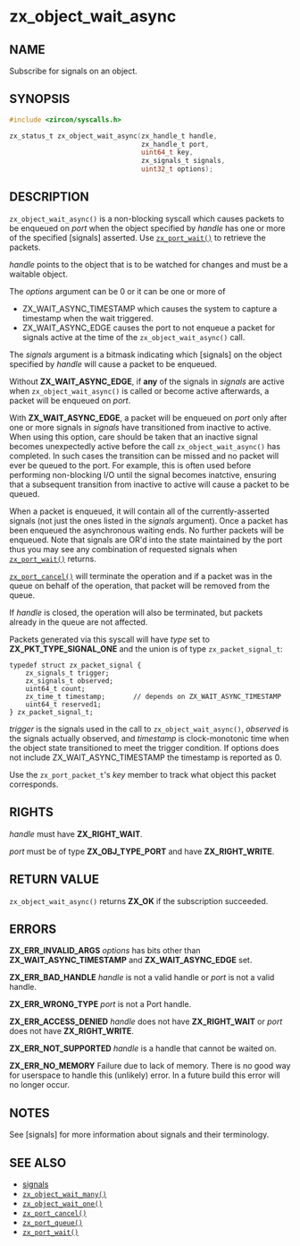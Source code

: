 # zx_object_wait_async

## NAME

<!-- Updated by update-docs-from-fidl, do not edit. -->

Subscribe for signals on an object.

## SYNOPSIS

<!-- Updated by update-docs-from-fidl, do not edit. -->

```c
#include <zircon/syscalls.h>

zx_status_t zx_object_wait_async(zx_handle_t handle,
                                 zx_handle_t port,
                                 uint64_t key,
                                 zx_signals_t signals,
                                 uint32_t options);
```

## DESCRIPTION

`zx_object_wait_async()` is a non-blocking syscall which causes packets to be
enqueued on *port* when the object specified by *handle* has one or more of the
specified [signals] asserted. Use [`zx_port_wait()`] to retrieve the packets.

*handle* points to the object that is to be watched for changes and must be a waitable object.

The *options* argument can be 0 or it can be one or more of

  * ZX_WAIT_ASYNC_TIMESTAMP which causes the system to capture a timestamp when
    the wait triggered.
  * ZX_WAIT_ASYNC_EDGE causes the port to not enqueue a packet for signals active
    at the time of the `zx_object_wait_async()` call.

The *signals* argument is a bitmask indicating which [signals] on the object
specified by *handle* will cause a packet to be enqueued.

Without **ZX_WAIT_ASYNC_EDGE**, if **any** of the signals in *signals* are active
when `zx_object_wait_async()` is called or become active afterwards, a packet will
be enqueued on *port*.

With **ZX_WAIT_ASYNC_EDGE**, a packet will be enqueued on *port* only after one or more
signals in *signals* have transitioned from inactive to active. When using this option,
care should be taken that an inactive signal becomes unexpectedly active before
the call `zx_object_wait_async()` has completed. In such cases the transition can be missed
and no packet will ever be queued to the port. For example, this is often used
before performing non-blocking I/O until the signal becomes inatctive, ensuring that
a subsequent transition from inactive to active will cause a packet to be queued.

When a packet is enqueued, it will contain all of the currently-asserted signals
(not just the ones listed in the *signals* argument).  Once a packet has been enqueued
the asynchronous waiting ends. No further packets will be enqueued. Note that signals
are OR'd into the state maintained by the port thus you may see any combination of requested
signals when [`zx_port_wait()`] returns.

[`zx_port_cancel()`] will terminate the operation and if a packet was
in the queue on behalf of the operation, that packet will be removed from the queue.

If *handle* is closed, the operation will also be terminated, but packets already
in the queue are not affected.

Packets generated via this syscall will have *type* set to **ZX_PKT_TYPE_SIGNAL_ONE**
and the union is of type `zx_packet_signal_t`:

```
typedef struct zx_packet_signal {
    zx_signals_t trigger;
    zx_signals_t observed;
    uint64_t count;
    zx_time_t timestamp;       // depends on ZX_WAIT_ASYNC_TIMESTAMP
    uint64_t reserved1;
} zx_packet_signal_t;
```

*trigger* is the signals used in the call to `zx_object_wait_async()`,
*observed* is the signals actually observed, and *timestamp* is clock-monotonic
time when the object state transitioned to meet the trigger condition. If
options does not include ZX_WAIT_ASYNC_TIMESTAMP the timestamp is reported as 0.

Use the `zx_port_packet_t`'s *key* member to track what object this packet corresponds.

## RIGHTS

<!-- Updated by update-docs-from-fidl, do not edit. -->

*handle* must have **ZX_RIGHT_WAIT**.

*port* must be of type **ZX_OBJ_TYPE_PORT** and have **ZX_RIGHT_WRITE**.

## RETURN VALUE

`zx_object_wait_async()` returns **ZX_OK** if the subscription succeeded.

## ERRORS

**ZX_ERR_INVALID_ARGS**  *options* has bits other than **ZX_WAIT_ASYNC_TIMESTAMP**
and **ZX_WAIT_ASYNC_EDGE** set.

**ZX_ERR_BAD_HANDLE**  *handle* is not a valid handle or *port* is not a valid handle.

**ZX_ERR_WRONG_TYPE**  *port* is not a Port handle.

**ZX_ERR_ACCESS_DENIED**  *handle* does not have **ZX_RIGHT_WAIT** or *port*
does not have **ZX_RIGHT_WRITE**.

**ZX_ERR_NOT_SUPPORTED**  *handle* is a handle that cannot be waited on.

**ZX_ERR_NO_MEMORY**  Failure due to lack of memory.
There is no good way for userspace to handle this (unlikely) error.
In a future build this error will no longer occur.

## NOTES

See [signals] for more information about signals and their terminology.

## SEE ALSO

 - [signals](/docs/concepts/kernel/signals.md)
 - [`zx_object_wait_many()`]
 - [`zx_object_wait_one()`]
 - [`zx_port_cancel()`]
 - [`zx_port_queue()`]
 - [`zx_port_wait()`]

<!-- References updated by update-docs-from-fidl, do not edit. -->

[`zx_object_wait_many()`]: object_wait_many.md
[`zx_object_wait_one()`]: object_wait_one.md
[`zx_port_cancel()`]: port_cancel.md
[`zx_port_queue()`]: port_queue.md
[`zx_port_wait()`]: port_wait.md
